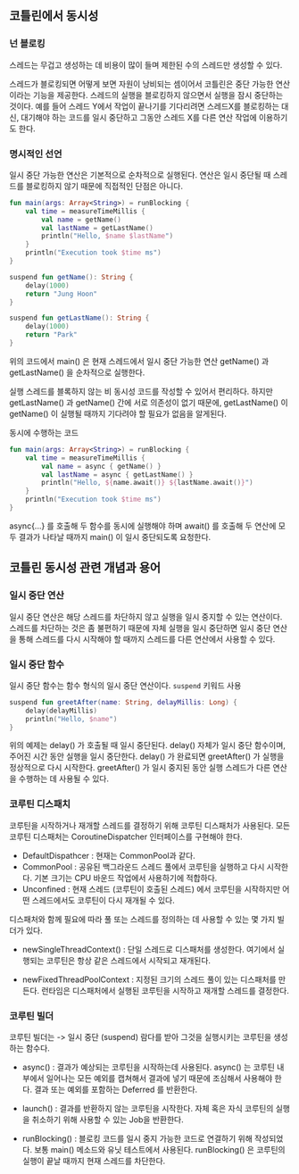 ## 코틀린에서 동시성

### 넌 블로킹

스레드는 무겁고 생성하는 데 비용이 많이 들며 제한된 수의 스레드만 생성할 수 있다.


스레드가 블로킹되면 어떻게 보면 자원이 낭비되는 셈이어서 코틀린은 중단 가능한 연산이라는 기능을 제공한다.
스레드의 실행을 블로킹하지 않으면서 실행을 잠시 중단하는 것이다.
예를 들어 스레드 Y에서 작업이 끝나기를 기다리려면 스레드X를 블로킹하는 대신, 대기해야 하는 코드를 일시 중단하고 그동안 스레드 X를 다른 연산 작업에 이용하기도 한다.

### 명시적인 선언

일시 중단 가능한 연산은 기본적으로 순차적으로 실행된다. 연산은 일시 중단될 때 스레드를 블로킹하지 않기 때문에 직접적인 단점은 아니다.

~~~kotlin
fun main(args: Array<String>) = runBlocking {
    val time = measureTimeMillis {
        val name = getName()
        val lastName = getLastName()
        println("Hello, $name $lastName")
    }
    println("Execution took $time ms")
}

suspend fun getName(): String {
    delay(1000)
    return "Jung Hoon"
}

suspend fun getLastName(): String {
    delay(1000)
    return "Park"
}
~~~

위의 코드에서 main() 은 현재 스레드에서 일시 중단 가능한 연산 getName() 과 getLastName() 을 순차적으로 실행한다.

실행 스레드를 블록하지 않는 비 동시성 코드를 작성할 수 있어서 편리하다.
하지만 getLastName() 과 getName() 간에 서로 의존성이 없기 때문에, getLastName() 이 getName() 이 실행될 때까지 기다려야 할 필요가 없음을 알게된다.

동시에 수행하는 코드
~~~kotlin
fun main(args: Array<String>) = runBlocking {
    val time = measureTimeMillis {
        val name = async { getName() }
        val lastName = async { getLastName() }
        println("Hello, ${name.await()} ${lastName.await()}")
    }
    println("Execution took $time ms")
}
~~~

async{...} 를 호출해 두 함수를 동시에 실행해야 하며 await() 를 호출해 두 연산에 모두 결과가 나타날 때까지 main() 이 일시 중단되도록 요청한다.


## 코틀린 동시성 관련 개념과 용어

### 일시 중단 연산

일시 중단 연산은 해당 스레드를 차단하지 않고 실행을 일시 중지할 수 있는 연산이다.
 스레드를 차단하는 것은 좀 불편하기 때문에 자체 실행을 일시 중단하면 일시 중단 연산을 통해 스레드를 다시
시작해야 할 때까지 스레드를 다른 연산에서 사용할 수 있다.

### 일시 중단 함수

일시 중단 함수는 함수 형식의 일시 중단 연산이다. `suspend` 키워드 사용

~~~kotlin
suspend fun greetAfter(name: String, delayMillis: Long) {
    delay(delayMillis)
    println("Hello, $name")
}
~~~

위의 예제는 delay() 가 호출될 때 일시 중단된다. delay() 자체가 일시 중단 함수이며, 주어진 시간 동안 실행을 일시 중단한다.
delay() 가 완료되면 greetAfter() 가 실행을 정상적으로 다시 시작한다. greetAfter() 가 일시 중지된 동안 실행 스레드가 다른 연산을 수행하는 데 사용될 수 있다.

### 코루틴 디스패치

코루틴을 시작하거나 재개할 스레드를 결정하기 위해 코루틴 디스패처가 사용된다.
모든 코루틴 디스패처는 CoroutineDispatcher 인터페이스를 구현해야 한다.

- DefaultDispathcer : 현재는 CommonPool과 같다.
- CommonPool : 공유된 백그라운드 스레드 풀에서 코루틴을 실행하고 다시 시작한다. 기본 크기는 CPU 바운드 작업에서 사용하기에 적합하다.
- Unconfined : 현재 스레드 (코루틴이 호출된 스레드) 에서 코루틴을 시작하지만 어떤 스레드에서도 코루틴이 다시 재개될 수 있다.

디스패처와 함께 필요에 따라 풀 또는 스레드를 정의하는 데 사용할 수 있는 몇 가지 빌더가 있다.

- newSingleThreadContext() : 단일 스레드로 디스패처를 생성한다. 여기에서 실행되는 코루틴은 항상 같은 스레드에서 시작되고 재개된다.

- newFixedThreadPoolContext : 지정된 크기의 스레드 풀이 있는 디스패처를 만든다. 런타임은 디스패처에서 실행된 코루틴을 시작하고 재개할 스레드를 결정한다.

### 코루틴 빌더

코루틴 빌더는 -> 일시 중단 (suspend) 람다를 받아 그것을 실행시키는 코루틴을 생성하는 함수다.

- async() : 결과가 예상되는 코루틴을 시작하는데 사용된다. async() 는 코루틴 내부에서 일어나는 모든 예외를 캡쳐해서 결과에 넣기 때문에 조심해서 사용해야 한다.
결과 또는 예외를 포함하는 Deferred<T> 를 반환한다.

- launch() : 결과를 반환하지 않는 코루틴을 시작한다. 자체 혹은 자식 코루틴의 실행을 취소하기 위해 사용할 수 있는 Job을 반환한다.

- runBlocking() : 블로킹 코드를 일시 중지 가능한 코드로 연결하기 위해 작성되었다. 보통 main() 메소드와 유닛 테스트에서 사용된다. runBlocking() 은 코루틴의 실행이
끝날 때까지 현재 스레드를 차단한다.




